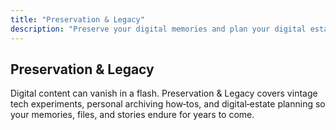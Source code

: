 ```yaml
---
title: "Preservation & Legacy"
description: "Preserve your digital memories and plan your digital estate with archiving and legacy tips."
---
```

## Preservation & Legacy
Digital content can vanish in a flash. Preservation & Legacy covers vintage tech experiments, personal archiving how‑tos, and digital‑estate planning so your memories, files, and stories endure for years to come.